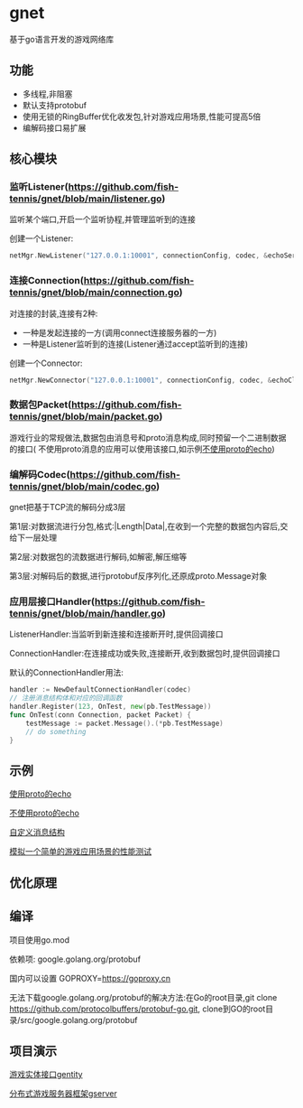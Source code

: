 # gnet

基于go语言开发的游戏网络库

## 功能

- 多线程,非阻塞
- 默认支持protobuf
- 使用无锁的RingBuffer优化收发包,针对游戏应用场景,性能可提高5倍
- 编解码接口易扩展

## 核心模块

### 监听Listener(https://github.com/fish-tennis/gnet/blob/main/listener.go)

监听某个端口,开启一个监听协程,并管理监听到的连接

创建一个Listener:

```go
netMgr.NewListener("127.0.0.1:10001", connectionConfig, codec, &echoServerHandler{}, &echoListenerHandler{})
```

### 连接Connection(https://github.com/fish-tennis/gnet/blob/main/connection.go)

对连接的封装,连接有2种:

- 一种是发起连接的一方(调用connect连接服务器的一方)
- 一种是Listener监听到的连接(Listener通过accept监听到的连接)

创建一个Connector:

```go
netMgr.NewConnector("127.0.0.1:10001", connectionConfig, codec, &echoClientHandler{}, nil)
```

### 数据包Packet(https://github.com/fish-tennis/gnet/blob/main/packet.go)

游戏行业的常规做法,数据包由消息号和proto消息构成,同时预留一个二进制数据的接口(
不使用proto消息的应用可以使用该接口,如示例[不使用proto的echo](https://github.com/fish-tennis/gnet/blob/main/example/echo_data_test.go))

### 编解码Codec(https://github.com/fish-tennis/gnet/blob/main/codec.go)

gnet把基于TCP流的解码分成3层

第1层:对数据流进行分包,格式:|Length|Data|,在收到一个完整的数据包内容后,交给下一层处理

第2层:对数据包的流数据进行解码,如解密,解压缩等

第3层:对解码后的数据,进行protobuf反序列化,还原成proto.Message对象

### 应用层接口Handler(https://github.com/fish-tennis/gnet/blob/main/handler.go)

ListenerHandler:当监听到新连接和连接断开时,提供回调接口

ConnectionHandler:在连接成功或失败,连接断开,收到数据包时,提供回调接口

默认的ConnectionHandler用法:

```go
handler := NewDefaultConnectionHandler(codec)
// 注册消息结构体和对应的回调函数
handler.Register(123, OnTest, new(pb.TestMessage))
func OnTest(conn Connection, packet Packet) {
    testMessage := packet.Message().(*pb.TestMessage)
    // do something
}
```

## 示例

[使用proto的echo](https://github.com/fish-tennis/gnet/blob/main/example/echo_proto_test.go)

[不使用proto的echo](https://github.com/fish-tennis/gnet/blob/main/example/echo_data_test.go)

[自定义消息结构](https://github.com/fish-tennis/gnet/blob/main/example/custom_packet_no_ringbuffer_test.go)

[模拟一个简单的游戏应用场景的性能测试](https://github.com/fish-tennis/gnet/blob/main/example/server_test.go)

## 优化原理

## 编译

项目使用go.mod

依赖项: google.golang.org/protobuf

国内可以设置 GOPROXY=https://goproxy.cn

无法下载google.golang.org/protobuf的解决方法:在Go的root目录,git clone https://github.com/protocolbuffers/protobuf-go.git,
clone到GO的root目录/src/google.golang.org/protobuf

## 项目演示

[游戏实体接口gentity](https://github.com/fish-tennis/gentity)

[分布式游戏服务器框架gserver](https://github.com/fish-tennis/gserver)
